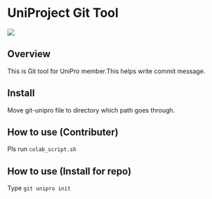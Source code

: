 # UniProject Git Tool
<img src="https://img.shields.io/badge/-Git%20SubCommand-F05032.svg?logo=git&style=plastic">

## Overview
This is Git tool for UniPro member.This helps write commit message.

## Install
Move git-unipro file to directory which path goes through.

## How to use (Contributer)
Pls run `colab_script.sh`

## How to use (Install for repo)
Type `git unipro init`